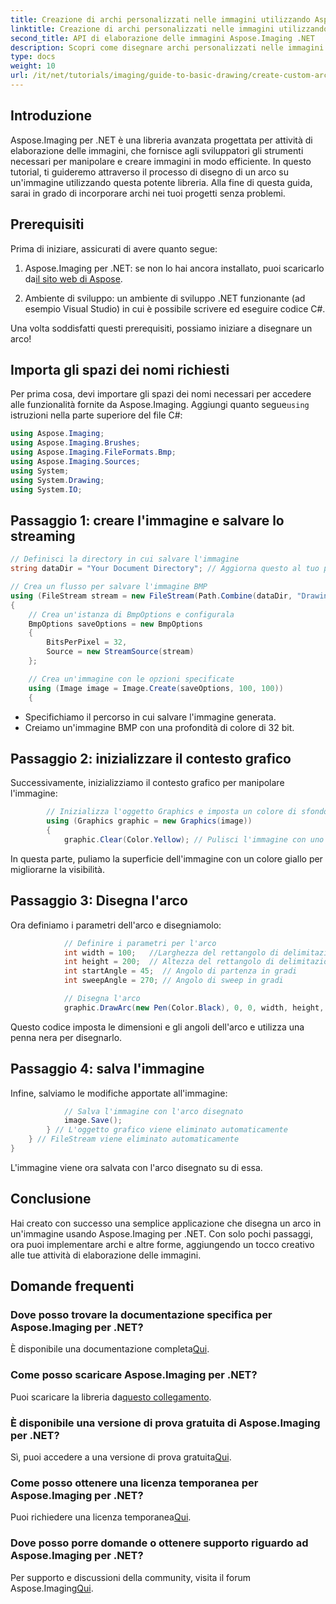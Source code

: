 ```yaml
---
title: Creazione di archi personalizzati nelle immagini utilizzando Aspose.Imaging per .NET
linktitle: Creazione di archi personalizzati nelle immagini utilizzando Aspose.Imaging per .NET
second_title: API di elaborazione delle immagini Aspose.Imaging .NET
description: Scopri come disegnare archi personalizzati nelle immagini usando Aspose.Imaging per .NET. Segui le istruzioni passo passo per impostare la tua immagine, inizializzare il contesto grafico, definire i parametri dell'arco e salvare l'output finale.
type: docs
weight: 10
url: /it/net/tutorials/imaging/guide-to-basic-drawing/create-custom-arc-in-images/
---
```

## Introduzione

Aspose.Imaging per .NET è una libreria avanzata progettata per attività di elaborazione delle immagini, che fornisce agli sviluppatori gli strumenti necessari per manipolare e creare immagini in modo efficiente. In questo tutorial, ti guideremo attraverso il processo di disegno di un arco su un'immagine utilizzando questa potente libreria. Alla fine di questa guida, sarai in grado di incorporare archi nei tuoi progetti senza problemi.

## Prerequisiti

Prima di iniziare, assicurati di avere quanto segue:

1.  Aspose.Imaging per .NET: se non lo hai ancora installato, puoi scaricarlo da[il sito web di Aspose](https://releases.aspose.com/imaging/net/).

2. Ambiente di sviluppo: un ambiente di sviluppo .NET funzionante (ad esempio Visual Studio) in cui è possibile scrivere ed eseguire codice C#.

Una volta soddisfatti questi prerequisiti, possiamo iniziare a disegnare un arco!

## Importa gli spazi dei nomi richiesti

Per prima cosa, devi importare gli spazi dei nomi necessari per accedere alle funzionalità fornite da Aspose.Imaging. Aggiungi quanto segue`using` istruzioni nella parte superiore del file C#:

```csharp
using Aspose.Imaging;
using Aspose.Imaging.Brushes;
using Aspose.Imaging.FileFormats.Bmp;
using Aspose.Imaging.Sources;
using System;
using System.Drawing;
using System.IO;
```

## Passaggio 1: creare l'immagine e salvare lo streaming

```csharp
// Definisci la directory in cui salvare l'immagine
string dataDir = "Your Document Directory"; // Aggiorna questo al tuo percorso preferito

// Crea un flusso per salvare l'immagine BMP
using (FileStream stream = new FileStream(Path.Combine(dataDir, "DrawingArc_out.bmp"), FileMode.Create))
{
    // Crea un'istanza di BmpOptions e configurala
    BmpOptions saveOptions = new BmpOptions
    {
        BitsPerPixel = 32,
        Source = new StreamSource(stream)
    };

    // Crea un'immagine con le opzioni specificate
    using (Image image = Image.Create(saveOptions, 100, 100))
    {
```

- Specifichiamo il percorso in cui salvare l'immagine generata.
- Creiamo un'immagine BMP con una profondità di colore di 32 bit.

## Passaggio 2: inizializzare il contesto grafico

Successivamente, inizializziamo il contesto grafico per manipolare l'immagine:

```csharp
        // Inizializza l'oggetto Graphics e imposta un colore di sfondo
        using (Graphics graphic = new Graphics(image))
        {
            graphic.Clear(Color.Yellow); // Pulisci l'immagine con uno sfondo giallo
```

In questa parte, puliamo la superficie dell'immagine con un colore giallo per migliorarne la visibilità.

## Passaggio 3: Disegna l'arco

Ora definiamo i parametri dell'arco e disegniamolo:

```csharp
            // Definire i parametri per l'arco
            int width = 100;   //Larghezza del rettangolo di delimitazione
            int height = 200;  // Altezza del rettangolo di delimitazione
            int startAngle = 45;  // Angolo di partenza in gradi
            int sweepAngle = 270; // Angolo di sweep in gradi

            // Disegna l'arco
            graphic.DrawArc(new Pen(Color.Black), 0, 0, width, height, startAngle, sweepAngle);
```

Questo codice imposta le dimensioni e gli angoli dell'arco e utilizza una penna nera per disegnarlo.

## Passaggio 4: salva l'immagine

Infine, salviamo le modifiche apportate all'immagine:

```csharp
            // Salva l'immagine con l'arco disegnato
            image.Save();
        } // L'oggetto grafico viene eliminato automaticamente
    } // FileStream viene eliminato automaticamente
}
```

L'immagine viene ora salvata con l'arco disegnato su di essa.

## Conclusione

Hai creato con successo una semplice applicazione che disegna un arco in un'immagine usando Aspose.Imaging per .NET. Con solo pochi passaggi, ora puoi implementare archi e altre forme, aggiungendo un tocco creativo alle tue attività di elaborazione delle immagini.

## Domande frequenti

### Dove posso trovare la documentazione specifica per Aspose.Imaging per .NET?

 È disponibile una documentazione completa[Qui](https://reference.aspose.com/imaging/net/).

### Come posso scaricare Aspose.Imaging per .NET?

 Puoi scaricare la libreria da[questo collegamento](https://releases.aspose.com/imaging/net/).

### È disponibile una versione di prova gratuita di Aspose.Imaging per .NET?

 Sì, puoi accedere a una versione di prova gratuita[Qui](https://releases.aspose.com/).

### Come posso ottenere una licenza temporanea per Aspose.Imaging per .NET?

 Puoi richiedere una licenza temporanea[Qui](https://purchase.conholdate.com/temporary-license/).

### Dove posso porre domande o ottenere supporto riguardo ad Aspose.Imaging per .NET?

 Per supporto e discussioni della community, visita il forum Aspose.Imaging[Qui](https://forum.aspose.com/).
